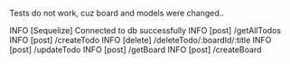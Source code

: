 Tests do not work, cuz board and models were changed..

INFO    [Sequelize] Connected to db successfully
INFO    [post] /getAllTodos
INFO    [post] /createTodo
INFO    [delete] /deleteTodo/:boardId/:title
INFO    [post] /updateTodo
INFO    [post] /getBoard
INFO    [post] /createBoard

